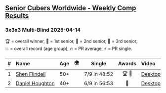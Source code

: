 <style>table {white-space: nowrap;}</style>
<link rel="stylesheet" type="text/css" href="/scw-comp/css/flags.css" />

## [Senior Cubers Worldwide - Weekly Comp Results](/scw-comp/results/)
### 3x3x3 Multi-Blind 2025-04-14

<span style="white-space: nowrap;">🏆 = overall winner</span>, <span style="white-space: nowrap;">🥇 = 1st senior</span>, <span style="white-space: nowrap;">🥈 = 2nd senior</span>, <span style="white-space: nowrap;">🥉 = 3rd senior</span>, <span style="white-space: nowrap;">💥 = overall record (age group)</span>, <span style="white-space: nowrap;">🔥 = PR average</span>, <span style="white-space: nowrap;">⚡ = PR single</span>.

| # | Name | Age | 🌍 | Single | Awards | Video |
| :--: | :-- | :--: | :--: | :--: | :--: | :-- |
| 1 | [Shen Flindell](../../persons/shen_flindell/333mbf.md) | 50+ | <i class="flag flag-AU" /> | 7/9 in 48:52 | 🏆 🥇 | [Desktop](https://www.facebook.com/events/992681989239035/permalink/998333965340504) / [Mobile](https://m.facebook.com/events/992681989239035?view=permalink&id=998333965340504) |
| 2 | [Daniel Houghton](../../persons/daniel_houghton/333mbf.md) | 40+ | <i class="flag flag-CH" /> | 6/9 in 56:53 | 🥈 | [Desktop](https://www.facebook.com/events/992681989239035/permalink/998013095372591) / [Mobile](https://m.facebook.com/events/992681989239035?view=permalink&id=998013095372591) |

<!-- Global site tag (gtag.js) - Google Analytics -->
<script async src="https://www.googletagmanager.com/gtag/js?id=UA-86348435-3"></script>
<script>window.dataLayer = window.dataLayer || []; function gtag() {dataLayer.push(arguments);} gtag('js', new Date()); gtag('config', 'UA-86348435-3');</script>
